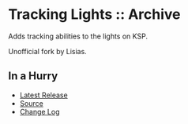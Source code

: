 # Tracking Lights :: Archive

Adds tracking abilities to the lights on KSP.

Unofficial fork by Lisias.


## In a Hurry

* [Latest Release](https://github.com/net-lisias-kspu/TrackingLights/releases)
* [Source](https://github.com/net-lisias-kspu/TrackingLights)
* [Change Log](./CHANGE_LOG.md)
